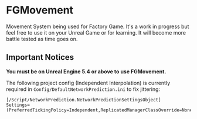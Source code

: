 # FGMovement

Movement System being used for Factory Game. It's a work in progress but feel free to use it on your Unreal Game or for learning. It will become more battle tested as time goes on.

## Important Notices

**You must be on Unreal Engine 5.4 or above to use FGMovement.**

The following project config (Independent Interpolation) is currently required in `Config/DefaultNetworkPrediction.ini` to fix jittering:
```
[/Script/NetworkPrediction.NetworkPredictionSettingsObject]
Settings=(PreferredTickingPolicy=Independent,ReplicatedManagerClassOverride=None,FixedTickFrameRate=60,bForceEngineFixTickForcePhysics=True,SimulatedProxyNetworkLOD=ForwardPredict,FixedTickInterpolationBufferedMS=100,IndependentTickInterpolationBufferedMS=100,IndependentTickInterpolationMaxBufferedMS=250,FixedTickInputSendCount=6,IndependentTickInputSendCount=6,MaximumRemoteInputFaultLimit=6)
```
